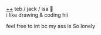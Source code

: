 [++](https://en.pronouns.page/@tebo) teb / jack / isa 💙  
i like drawing & coding hii  

feel free to int bc my ass is So lonely

